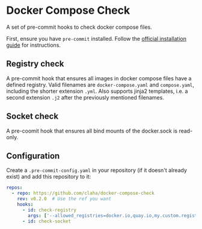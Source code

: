 # Docker Compose Check

A set of pre-commit hooks to check docker compose files.

First, ensure you have `pre-commit` installed. Follow the
[official installation guide](https://pre-commit.com/#install) for instructions.

## Registry check

A pre-commit hook that ensures all images in docker compose files have a defined
registry. Valid filenames are `docker-compose.yaml` and `compose.yaml`, including
the shorter extension `.yml`. Also supports jinja2 templates, i.e. a second extension
`.j2` after the previously mentioned filenames.

## Socket check

A pre-coomit hook that ensures all bind mounts of the docker.sock is read-only.

## Configuration

Create a `.pre-commit-config.yaml` in your repository (if it doesn't already exist)
and add this repository to it:

```yaml
repos:
  - repo: https://github.com/claha/docker-compose-check
    rev: v0.2.0  # Use the ref you want
    hooks:
      - id: check-registry
        args: ['--allowed_registries=docker.io,quay.io,my.custom.registry']  # Optional
      - id: check-socket

```

